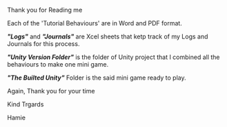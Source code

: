 Thank you for Reading me

Each of the 'Tutorial Behaviours' are in Word and PDF format.

***"Logs"*** and ***"Journals"*** are Xcel sheets that ketp track of my Logs and Journals for this process.

***"Unity Version Folder"*** is the folder of Unity project that I combined all the behaviours to make one mini game.

***"The Builted Unity"*** Folder is the said mini game ready to play.

Again, Thank you for your time

Kind Trgards

Hamie
